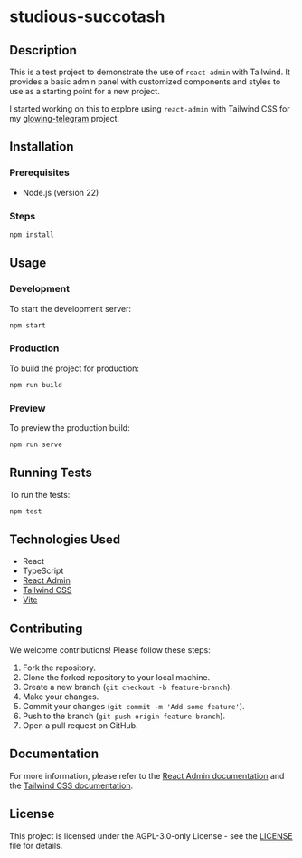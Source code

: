 # studious-succotash

## Description

This is a test project to demonstrate the use of `react-admin` with Tailwind. It provides a basic admin panel with customized components and styles to use as a starting point for a new project.

I started working on this to explore using `react-admin` with Tailwind CSS for my [glowing-telegram](https://github.com/saebyn/glowing-telegram) project.

## Installation

### Prerequisites

- Node.js (version 22)

### Steps

```bash
npm install
```

## Usage

### Development

To start the development server:

```bash
npm start
```

### Production

To build the project for production:

```bash
npm run build
```

### Preview

To preview the production build:

```bash
npm run serve
```

## Running Tests

To run the tests:

```bash
npm test
```

## Technologies Used

- React
- TypeScript
- [React Admin](https://marmelab.com/react-admin/)
- [Tailwind CSS](https://tailwindcss.com/)
- [Vite](https://vitejs.dev/)

## Contributing

We welcome contributions! Please follow these steps:

1. Fork the repository.
1. Clone the forked repository to your local machine.
1. Create a new branch (`git checkout -b feature-branch`).
1. Make your changes.
1. Commit your changes (`git commit -m 'Add some feature'`).
1. Push to the branch (`git push origin feature-branch`).
1. Open a pull request on GitHub.

## Documentation

For more information, please refer to the [React Admin documentation](https://marmelab.com/react-admin/) and the [Tailwind CSS documentation](https://tailwindcss.com/docs).

## License

This project is licensed under the AGPL-3.0-only License - see the [LICENSE](LICENSE) file for details.
